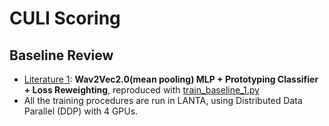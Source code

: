 # CULI Scoring

## Baseline Review
* [Literature 1](https://aclanthology.org/2024.findings-naacl.86.pdf): **Wav2Vec2.0(mean pooling) MLP + Prototyping Classifier + Loss Reweighting**, reproduced with [train_baseline_1.py](https://github.com/tanntnny/culi-scoring/blob/main/scripts/train_baseline_1.py)
* All the training procedures are run in LANTA, using Distributed Data Parallel (DDP) with 4 GPUs.